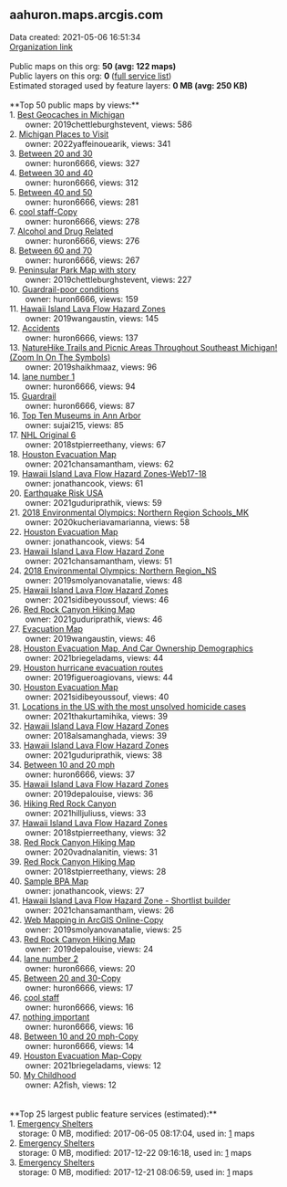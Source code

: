 <h2>aahuron.maps.arcgis.com</h2> Data created: 2021-05-06 16:51:34 <br /><a target='new' href='https://aahuron.maps.arcgis.com'>Organization link</a><br /><br />Public maps on this org: <b>50 (avg: 122 maps)</b><br />Public layers on this org: <b>0 </b>(<a target='new' href='https://services.arcgis.com/c8Ej3BuQXuGKiO5E/ArcGIS/rest/services'>full service list</a>)<br />Estimated storaged used by feature layers: <b>0 MB (avg: 250 KB)</b><br /><br />**Top 50 public maps by views:**<br />  1. <a target='new' href='https://www.arcgis.com/home/item.html?id=2caf2489d2ca4579a37bfc8888df906f'>Best Geocaches in Michigan</a> <br />  &nbsp;&nbsp;&nbsp;&nbsp; &nbsp;&nbsp;owner: 2019chettleburghstevent, views: 586<br />  2. <a target='new' href='https://www.arcgis.com/home/item.html?id=6851aab5c8484188a0a531d81e21ae55'>Michigan Places to Visit</a> <br />  &nbsp;&nbsp;&nbsp;&nbsp; &nbsp;&nbsp;owner: 2022yaffeinouearik, views: 341<br />  3. <a target='new' href='https://www.arcgis.com/home/item.html?id=ebec3b9932b949b8899d37c48abe525d'>Between 20 and 30</a> <br />  &nbsp;&nbsp;&nbsp;&nbsp; &nbsp;&nbsp;owner: huron6666, views: 327<br />  4. <a target='new' href='https://www.arcgis.com/home/item.html?id=908cd3106a8b4a9a95db745be1e6c13d'>Between 30 and 40</a> <br />  &nbsp;&nbsp;&nbsp;&nbsp; &nbsp;&nbsp;owner: huron6666, views: 312<br />  5. <a target='new' href='https://www.arcgis.com/home/item.html?id=4d2ed0e0bd8146b2b183eeec99a91e25'>Between 40 and 50</a> <br />  &nbsp;&nbsp;&nbsp;&nbsp; &nbsp;&nbsp;owner: huron6666, views: 281<br />  6. <a target='new' href='https://www.arcgis.com/home/item.html?id=f2a8721732f04a3a96ee7680e7bab0eb'>cool staff-Copy</a> <br />  &nbsp;&nbsp;&nbsp;&nbsp; &nbsp;&nbsp;owner: huron6666, views: 278<br />  7. <a target='new' href='https://www.arcgis.com/home/item.html?id=a9bb30c9fdd74b35b4ab5cb8b7e954c3'>Alcohol and Drug Related</a> <br />  &nbsp;&nbsp;&nbsp;&nbsp; &nbsp;&nbsp;owner: huron6666, views: 276<br />  8. <a target='new' href='https://www.arcgis.com/home/item.html?id=0726c7f8f0494973b6143713c29db370'>Between 60 and 70</a> <br />  &nbsp;&nbsp;&nbsp;&nbsp; &nbsp;&nbsp;owner: huron6666, views: 267<br />  9. <a target='new' href='https://www.arcgis.com/home/item.html?id=b06f71b557bd4c6cb556394159c9deab'>Peninsular Park Map with story</a> <br />  &nbsp;&nbsp;&nbsp;&nbsp; &nbsp;&nbsp;owner: 2019chettleburghstevent, views: 227<br />  10. <a target='new' href='https://www.arcgis.com/home/item.html?id=de46b934fb9f48fea676ee630f64b134'>Guardrail-poor conditions</a> <br />  &nbsp;&nbsp;&nbsp;&nbsp; &nbsp;&nbsp;owner: huron6666, views: 159<br />  11. <a target='new' href='https://www.arcgis.com/home/item.html?id=97db5545b36e45d799ce266b7b341d1c'>Hawaii Island Lava Flow Hazard Zones</a> <br />  &nbsp;&nbsp;&nbsp;&nbsp; &nbsp;&nbsp;owner: 2019wangaustin, views: 145<br />  12. <a target='new' href='https://www.arcgis.com/home/item.html?id=3db1b9a14a534925863ed58d1db17cad'>Accidents</a> <br />  &nbsp;&nbsp;&nbsp;&nbsp; &nbsp;&nbsp;owner: huron6666, views: 137<br />  13. <a target='new' href='https://www.arcgis.com/home/item.html?id=3f87d4b932fe46598207702c45745232'>NatureHike Trails and Picnic Areas Throughout Southeast Michigan! (Zoom In On The Symbols)</a> <br />  &nbsp;&nbsp;&nbsp;&nbsp; &nbsp;&nbsp;owner: 2019shaikhmaaz, views: 96<br />  14. <a target='new' href='https://www.arcgis.com/home/item.html?id=5dccb7306a484e9e8a94c2ca5c59232e'>lane number 1</a> <br />  &nbsp;&nbsp;&nbsp;&nbsp; &nbsp;&nbsp;owner: huron6666, views: 94<br />  15. <a target='new' href='https://www.arcgis.com/home/item.html?id=78ce1487977841429970c56bb0006c37'>Guardrail</a> <br />  &nbsp;&nbsp;&nbsp;&nbsp; &nbsp;&nbsp;owner: huron6666, views: 87<br />  16. <a target='new' href='https://www.arcgis.com/home/item.html?id=ede88c3f8aaa46c582b292a37b337e8b'>Top Ten Museums in Ann Arbor</a> <br />  &nbsp;&nbsp;&nbsp;&nbsp; &nbsp;&nbsp;owner: sujai215, views: 85<br />  17. <a target='new' href='https://www.arcgis.com/home/item.html?id=3fd7c2572f194a458c495bcdf04111b3'>NHL Original 6</a> <br />  &nbsp;&nbsp;&nbsp;&nbsp; &nbsp;&nbsp;owner: 2018stpierreethany, views: 67<br />  18. <a target='new' href='https://www.arcgis.com/home/item.html?id=3362333589c84971b0434e1622510a05'>Houston Evacuation Map</a> <br />  &nbsp;&nbsp;&nbsp;&nbsp; &nbsp;&nbsp;owner: 2021chansamantham, views: 62<br />  19. <a target='new' href='https://www.arcgis.com/home/item.html?id=025b5fd33ad7488d920009bef7534988'>Hawaii Island Lava Flow Hazard Zones-Web17-18</a> <br />  &nbsp;&nbsp;&nbsp;&nbsp; &nbsp;&nbsp;owner: jonathancook, views: 61<br />  20. <a target='new' href='https://www.arcgis.com/home/item.html?id=a029f1340aa84a31823db6074307d94d'>Earthquake Risk USA</a> <br />  &nbsp;&nbsp;&nbsp;&nbsp; &nbsp;&nbsp;owner: 2021guduriprathik, views: 59<br />  21. <a target='new' href='https://www.arcgis.com/home/item.html?id=69e3702b1de94228b6ab9681a1839e02'>2018 Environmental Olympics: Northern Region Schools_MK</a> <br />  &nbsp;&nbsp;&nbsp;&nbsp; &nbsp;&nbsp;owner: 2020kucheriavamarianna, views: 58<br />  22. <a target='new' href='https://www.arcgis.com/home/item.html?id=2b01b8b5146047b29346b29631f40946'>Houston Evacuation Map</a> <br />  &nbsp;&nbsp;&nbsp;&nbsp; &nbsp;&nbsp;owner: jonathancook, views: 54<br />  23. <a target='new' href='https://www.arcgis.com/home/item.html?id=1c44d9e66ca342c7800078751d981608'>Hawaii Island Lava Flow Hazard Zone</a> <br />  &nbsp;&nbsp;&nbsp;&nbsp; &nbsp;&nbsp;owner: 2021chansamantham, views: 51<br />  24. <a target='new' href='https://www.arcgis.com/home/item.html?id=6b2f133d871b457783979934985817f5'>2018 Environmental Olympics: Northern Region_NS</a> <br />  &nbsp;&nbsp;&nbsp;&nbsp; &nbsp;&nbsp;owner: 2019smolyanovanatalie, views: 48<br />  25. <a target='new' href='https://www.arcgis.com/home/item.html?id=10f7db0e91ca4c1ca6b9ad10aeccb512'>Hawaii Island Lava Flow Hazard Zones</a> <br />  &nbsp;&nbsp;&nbsp;&nbsp; &nbsp;&nbsp;owner: 2021sidibeyoussouf, views: 46<br />  26. <a target='new' href='https://www.arcgis.com/home/item.html?id=ec1221b83f9d4e69bda68536fa140027'>Red Rock Canyon Hiking Map</a> <br />  &nbsp;&nbsp;&nbsp;&nbsp; &nbsp;&nbsp;owner: 2021guduriprathik, views: 46<br />  27. <a target='new' href='https://www.arcgis.com/home/item.html?id=a09e7312fd104281946c2c47fda0b338'>Evacuation Map</a> <br />  &nbsp;&nbsp;&nbsp;&nbsp; &nbsp;&nbsp;owner: 2019wangaustin, views: 46<br />  28. <a target='new' href='https://www.arcgis.com/home/item.html?id=9d6692807f3443278699d2997b93c570'>Houston Evacuation Map, And Car Ownership Demographics</a> <br />  &nbsp;&nbsp;&nbsp;&nbsp; &nbsp;&nbsp;owner: 2021briegeladams, views: 44<br />  29. <a target='new' href='https://www.arcgis.com/home/item.html?id=ef020d403ec349bd9389adeb7264e913'>Houston hurricane evacuation routes</a> <br />  &nbsp;&nbsp;&nbsp;&nbsp; &nbsp;&nbsp;owner: 2019figueroagiovans, views: 44<br />  30. <a target='new' href='https://www.arcgis.com/home/item.html?id=760fbf2b89884f8a9d1345a18ed0eb93'>Houston Evacuation Map</a> <br />  &nbsp;&nbsp;&nbsp;&nbsp; &nbsp;&nbsp;owner: 2021sidibeyoussouf, views: 40<br />  31. <a target='new' href='https://www.arcgis.com/home/item.html?id=e1e1574bd1cd42c190dc53c3e85b48ff'>Locations in the US with the most unsolved homicide cases</a> <br />  &nbsp;&nbsp;&nbsp;&nbsp; &nbsp;&nbsp;owner: 2021thakurtamihika, views: 39<br />  32. <a target='new' href='https://www.arcgis.com/home/item.html?id=1ce91a15db2d407485c349ff8508d32c'>Hawaii Island Lava Flow Hazard Zones</a> <br />  &nbsp;&nbsp;&nbsp;&nbsp; &nbsp;&nbsp;owner: 2018alsamanghada, views: 39<br />  33. <a target='new' href='https://www.arcgis.com/home/item.html?id=cc51dae492724d96952bdf1c44b63a78'>Hawaii Island Lava Flow Hazard Zones</a> <br />  &nbsp;&nbsp;&nbsp;&nbsp; &nbsp;&nbsp;owner: 2021guduriprathik, views: 38<br />  34. <a target='new' href='https://www.arcgis.com/home/item.html?id=2e6218030bdb425990ce7e4db7ef9900'>Between 10 and 20 mph</a> <br />  &nbsp;&nbsp;&nbsp;&nbsp; &nbsp;&nbsp;owner: huron6666, views: 37<br />  35. <a target='new' href='https://www.arcgis.com/home/item.html?id=1fe1f65f9719404683e2e6b407119f9f'>Hawaii Island Lava Flow Hazard Zones</a> <br />  &nbsp;&nbsp;&nbsp;&nbsp; &nbsp;&nbsp;owner: 2019depalouise, views: 36<br />  36. <a target='new' href='https://www.arcgis.com/home/item.html?id=e96301bdf13b4890a3a9de22e91402b3'>Hiking Red Rock Canyon</a> <br />  &nbsp;&nbsp;&nbsp;&nbsp; &nbsp;&nbsp;owner: 2021hilljuliuss, views: 33<br />  37. <a target='new' href='https://www.arcgis.com/home/item.html?id=c8a666b3cdc4484aa3dd51b6630afdf7'>Hawaii Island Lava Flow Hazard Zones</a> <br />  &nbsp;&nbsp;&nbsp;&nbsp; &nbsp;&nbsp;owner: 2018stpierreethany, views: 32<br />  38. <a target='new' href='https://www.arcgis.com/home/item.html?id=9c27069d11d54ab89ea2a5b8337e0699'>Red Rock Canyon Hiking Map</a> <br />  &nbsp;&nbsp;&nbsp;&nbsp; &nbsp;&nbsp;owner: 2020vadnalanitin, views: 31<br />  39. <a target='new' href='https://www.arcgis.com/home/item.html?id=b1dfcdc869574e29aa85eb2e1f032f76'>Red Rock Canyon Hiking Map</a> <br />  &nbsp;&nbsp;&nbsp;&nbsp; &nbsp;&nbsp;owner: 2018stpierreethany, views: 28<br />  40. <a target='new' href='https://www.arcgis.com/home/item.html?id=ecc819e2383e46b1a8f1b9552ba0b959'>Sample BPA Map</a> <br />  &nbsp;&nbsp;&nbsp;&nbsp; &nbsp;&nbsp;owner: jonathancook, views: 27<br />  41. <a target='new' href='https://www.arcgis.com/home/item.html?id=bb7a08e1b379476baafa69d526a436ac'>Hawaii Island Lava Flow Hazard Zone - Shortlist builder</a> <br />  &nbsp;&nbsp;&nbsp;&nbsp; &nbsp;&nbsp;owner: 2021chansamantham, views: 26<br />  42. <a target='new' href='https://www.arcgis.com/home/item.html?id=81da410fa1174a1088fe18654992f995'>Web Mapping in ArcGIS Online-Copy</a> <br />  &nbsp;&nbsp;&nbsp;&nbsp; &nbsp;&nbsp;owner: 2019smolyanovanatalie, views: 25<br />  43. <a target='new' href='https://www.arcgis.com/home/item.html?id=4a63da1916334aa5b247452d63c4b943'>Red Rock Canyon Hiking Map</a> <br />  &nbsp;&nbsp;&nbsp;&nbsp; &nbsp;&nbsp;owner: 2019depalouise, views: 24<br />  44. <a target='new' href='https://www.arcgis.com/home/item.html?id=a52ac4c789a94a348a9c5c36567122b3'>lane number 2</a> <br />  &nbsp;&nbsp;&nbsp;&nbsp; &nbsp;&nbsp;owner: huron6666, views: 20<br />  45. <a target='new' href='https://www.arcgis.com/home/item.html?id=0a4669d2e09e448aa3a95c93b9a79dda'>Between 20 and 30-Copy</a> <br />  &nbsp;&nbsp;&nbsp;&nbsp; &nbsp;&nbsp;owner: huron6666, views: 17<br />  46. <a target='new' href='https://www.arcgis.com/home/item.html?id=2bf8a35d127244af820a8301b8f614a2'>cool staff</a> <br />  &nbsp;&nbsp;&nbsp;&nbsp; &nbsp;&nbsp;owner: huron6666, views: 16<br />  47. <a target='new' href='https://www.arcgis.com/home/item.html?id=83675698bc9a4b40a00330e9addac52a'>nothing important</a> <br />  &nbsp;&nbsp;&nbsp;&nbsp; &nbsp;&nbsp;owner: huron6666, views: 16<br />  48. <a target='new' href='https://www.arcgis.com/home/item.html?id=1b954429ffd04b8abdd5ce6c75add558'>Between 10 and 20 mph-Copy</a> <br />  &nbsp;&nbsp;&nbsp;&nbsp; &nbsp;&nbsp;owner: huron6666, views: 14<br />  49. <a target='new' href='https://www.arcgis.com/home/item.html?id=1b078dbb764d42af8edd0373fe138d69'>Houston Evacuation Map-Copy</a> <br />  &nbsp;&nbsp;&nbsp;&nbsp; &nbsp;&nbsp;owner: 2021briegeladams, views: 12<br />  50. <a target='new' href='https://www.arcgis.com/home/item.html?id=d83319be0ddc4be4abce78a3d1208ce8'>My Childhood</a> <br />  &nbsp;&nbsp;&nbsp;&nbsp; &nbsp;&nbsp;owner: A2fish, views: 12<br /><br /><br />**Top 25 largest public feature services (estimated):**<br /> 1. <a target='new' href='https://www.arcgis.com/home/item.html?id=47141f4863f54870976e2ef6381bc448'>Emergency Shelters</a><br /> &nbsp;&nbsp;&nbsp;&nbsp;storage: 0 MB, modified: 2017-06-05 08:17:04,  used in: <a target='new' href='https://ed-ind-tb.s3-us-west-1.amazonaws.com/ADI/47141f4863f54870976e2ef6381bc448.html'> 1</a> maps<br /> 2. <a target='new' href='https://www.arcgis.com/home/item.html?id=6ab1916411744de7bb3c9eedde69c874'>Emergency Shelters</a><br /> &nbsp;&nbsp;&nbsp;&nbsp;storage: 0 MB, modified: 2017-12-22 09:16:18,  used in: <a target='new' href='https://ed-ind-tb.s3-us-west-1.amazonaws.com/ADI/6ab1916411744de7bb3c9eedde69c874.html'> 1</a> maps<br /> 3. <a target='new' href='https://www.arcgis.com/home/item.html?id=6b75ed157b034423a5f2319d2f907747'>Emergency Shelters</a><br /> &nbsp;&nbsp;&nbsp;&nbsp;storage: 0 MB, modified: 2017-12-21 08:06:59,  used in: <a target='new' href='https://ed-ind-tb.s3-us-west-1.amazonaws.com/ADI/6b75ed157b034423a5f2319d2f907747.html'> 1</a> maps<br />